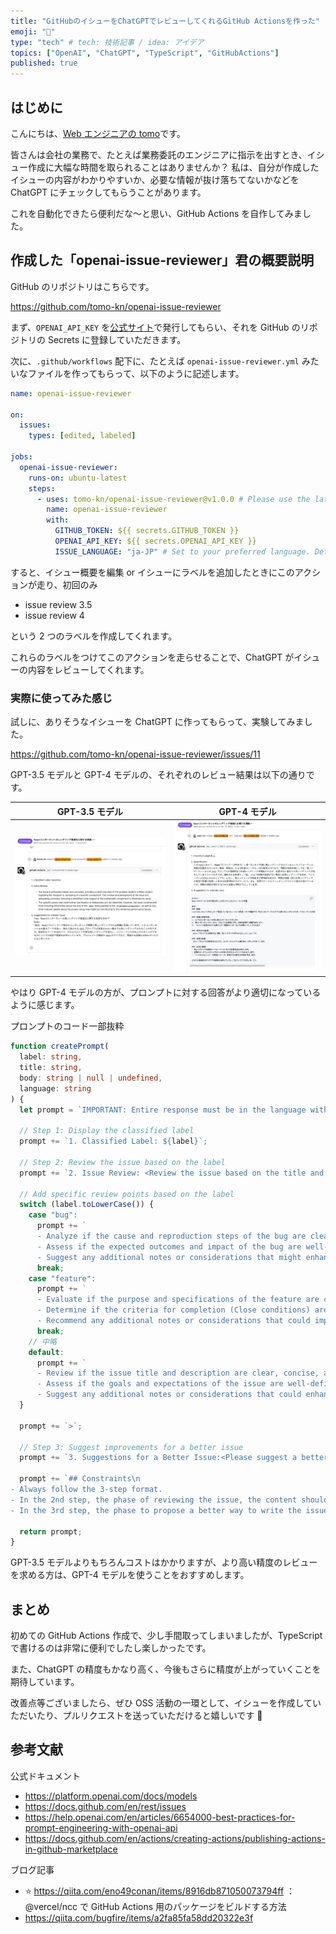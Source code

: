 ```yaml
---
title: "GitHubのイシューをChatGPTでレビューしてくれるGitHub Actionsを作った"
emoji: "🤖"
type: "tech" # tech: 技術記事 / idea: アイデア
topics: ["OpenAI", "ChatGPT", "TypeScript", "GitHubActions"]
published: true
---
```


## はじめに

こんにちは、[Web エンジニアの tomo](https://twitter.com/tomokn5)です。

皆さんは会社の業務で、たとえば業務委託のエンジニアに指示を出すとき、イシュー作成に大幅な時間を取られることはありませんか？
私は、自分が作成したイシューの内容がわかりやすいか、必要な情報が抜け落ちてないかなどを ChatGPT にチェックしてもらうことがあります。

これを自動化できたら便利だな〜と思い、GitHub Actions を自作してみました。

## 作成した「openai-issue-reviewer」君の概要説明

GitHub のリポジトリはこちらです。

https://github.com/tomo-kn/openai-issue-reviewer

まず、`OPENAI_API_KEY` を[公式サイト](https://platform.openai.com/api-keys)で発行してもらい、それを GitHub のリポジトリの Secrets に登録していただきます。

次に、`.github/workflows` 配下に、たとえば `openai-issue-reviewer.yml` みたいなファイルを作ってもらって、以下のように記述します。

```yaml
name: openai-issue-reviewer

on:
  issues:
    types: [edited, labeled]

jobs:
  openai-issue-reviewer:
    runs-on: ubuntu-latest
    steps:
      - uses: tomo-kn/openai-issue-reviewer@v1.0.0 # Please use the latest version.
        name: openai-issue-reviewer
        with:
          GITHUB_TOKEN: ${{ secrets.GITHUB_TOKEN }}
          OPENAI_API_KEY: ${{ secrets.OPENAI_API_KEY }}
          ISSUE_LANGUAGE: "ja-JP" # Set to your preferred language. Default is "en" (English).
```

すると、イシュー概要を編集 or イシューにラベルを追加したときにこのアクションが走り、初回のみ

- issue review 3.5
- issue review 4

という 2 つのラベルを作成してくれます。

これらのラベルをつけてこのアクションを走らせることで、ChatGPT がイシューの内容をレビューしてくれます。

### 実際に使ってみた感じ

試しに、ありそうなイシューを ChatGPT に作ってもらって、実験してみました。

https://github.com/tomo-kn/openai-issue-reviewer/issues/11

GPT-3.5 モデルと GPT-4 モデルの、それぞれのレビュー結果は以下の通りです。

| GPT-3.5 モデル                                 | GPT-4 モデル                                   |
| ---------------------------------------------- | ---------------------------------------------- |
| ![](/images/openai-issue-reviewer/image01.png) | ![](/images/openai-issue-reviewer/image02.png) |

やはり GPT-4 モデルの方が、プロンプトに対する回答がより適切になっているように感じます。

プロンプトのコード一部抜粋

```ts
function createPrompt(
  label: string,
  title: string,
  body: string | null | undefined,
  language: string
) {
  let prompt = `IMPORTANT: Entire response must be in the language with ISO code: ${language}.\n\nYou are a seasoned engineer and a professional who reviews issue requirements for clarity and distinctness. Please output in the following format. `;

  // Step 1: Display the classified label
  prompt += `1. Classified Label: ${label}`;

  // Step 2: Review the issue based on the label
  prompt += `2. Issue Review: <Review the issue based on the title and body provided by the user input. Please refer to the following for perspectives on reviewing an issue. `;

  // Add specific review points based on the label
  switch (label.toLowerCase()) {
    case "bug":
      prompt += `
      - Analyze if the cause and reproduction steps of the bug are clearly and accurately described.
      - Assess if the expected outcomes and impact of the bug are well-defined and realistic.
      - Suggest any additional notes or considerations that might enhance the clarity or completeness of the issue.`;
      break;
    case "feature":
      prompt += `
      - Evaluate if the purpose and specifications of the feature are clear, understandable, and well-articulated.
      - Determine if the criteria for completion (Close conditions) are clear, appropriate, and achievable.
      - Recommend any additional notes or considerations that could improve the feature proposal.`;
      break;
    // 中略
    default:
      prompt += `
      - Review if the issue title and description are clear, concise, and effectively communicate the core issue.
      - Assess if the goals and expectations of the issue are well-defined and realistic.
      - Suggest any additional notes or considerations that could enhance the overall clarity and effectiveness of the issue.`;
  }

  prompt += `>`;

  // Step 3: Suggest improvements for a better issue
  prompt += `3. Suggestions for a Better Issue:<Please suggest a better issue based on the above.>`;

  prompt += `## Constraints\n
- Always follow the 3-step format.
- In the 2nd step, the phase of reviewing the issue, the content should be human-readable and understandable.
- In the 3rd step, the phase to propose a better way to write the issue, the issue should be written in a way that is easier to understand than the current issue.`;

  return prompt;
}
```

GPT-3.5 モデルよりもちろんコストはかかりますが、より高い精度のレビューを求める方は、GPT-4 モデルを使うことをおすすめします。

## まとめ

初めての GitHub Actions 作成で、少し手間取ってしまいましたが、TypeScript で書けるのは非常に便利でしたし楽しかったです。

また、ChatGPT の精度もかなり高く、今後もさらに精度が上がっていくことを期待しています。

改善点等ございましたら、ぜひ OSS 活動の一環として、イシューを作成していただいたり、プルリクエストを送っていただけると嬉しいです 🙏

## 参考文献

公式ドキュメント

- https://platform.openai.com/docs/models
- https://docs.github.com/en/rest/issues
- https://help.openai.com/en/articles/6654000-best-practices-for-prompt-engineering-with-openai-api
- https://docs.github.com/en/actions/creating-actions/publishing-actions-in-github-marketplace

ブログ記事

- ⭐️ https://qiita.com/eno49conan/items/8916db871050073794ff ：@vercel/ncc で GitHub Actions 用のパッケージをビルドする方法
- https://qiita.com/bugfire/items/a2fa85fa58dd20322e3f
